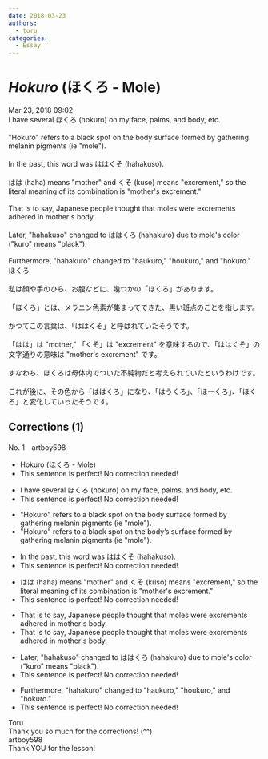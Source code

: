 ```yaml
---
date: 2018-03-23
authors:
  - toru
categories:
  - Essay
---
```


<h1 id="subject_show"><strong><em>Hokuro</strong></em> (ほくろ - Mole)</h1>
<div class="date">Mar 23, 2018 09:02</div>
<div id="post"><div id="body_show_ori">
I have several ほくろ (hokuro) on my face, palms, and body, etc.<br/><br/>"Hokuro" refers to a black spot on the body surface formed by gathering melanin pigments (ie "mole").<br/><br/>In the past, this word was ははくそ (hahakuso).<br/><br/>はは (haha) means "mother" and くそ (kuso) means "excrement," so the literal meaning of its combination is "mother's excrement."<br/><br/>That is to say, Japanese people thought that moles were excrements adhered in mother's body.<br/><br/>Later, "hahakuso" changed to ははくろ (hahakuro) due to mole's color ("kuro" means "black").<br/><br/>Furthermore, "hahakuro" changed to "haukuro," "houkuro," and "hokuro."
</div></div>

<!-- more -->

<div id="post_ja"><div id="body_show_mo">
ほくろ<br/><br/>私は顔や手のひら、お腹などに、幾つかの「ほくろ」があります。<br/><br/>「ほくろ」とは、メラニン色素が集まってできた、黒い斑点のことを指します。<br/><br/>かつてこの言葉は、「ははくそ」と呼ばれていたそうです。<br/><br/>「はは」は "mother," 「くそ」は "excrement" を意味するので、「ははくそ」の文字通りの意味は "mother's excrement" です。<br/><br/>すなわち、ほくろは母体内でついた不純物だと考えられていたというわけです。<br/><br/>これが後に、その色から「ははくろ」になり、「はうくろ」、「ほーくろ」、「ほくろ」と変化していったそうです。
</div></div>

## Corrections (1)
<div id="block"><div class="first_name"> No. 1　<span class="just_name">artboy598</span></div><div id="block2">
<ul class="correction_field">
<li class="incorrect">Hokuro (ほくろ - Mole)</li>
<li class="corrected perfect">This sentence is perfect! No correction needed!</li>
</ul>
<ul class="correction_field">
<li class="incorrect">I have several ほくろ (hokuro) on my face, palms, and body, etc.</li>
<li class="corrected perfect">This sentence is perfect! No correction needed!</li>
</ul>
<ul class="correction_field">
<li class="incorrect">"Hokuro" refers to a black spot on the body surface formed by gathering melanin pigments (ie "mole").</li>
<li class="corrected correct">
"Hokuro" refers to a black spot on the <span class="f_red">body’s</span> surface formed by gathering melanin pigments (ie "mole").
</li>
</ul>
<ul class="correction_field">
<li class="incorrect">In the past, this word was ははくそ (hahakuso).</li>
<li class="corrected perfect">This sentence is perfect! No correction needed!</li>
</ul>
<ul class="correction_field">
<li class="incorrect">はは (haha) means "mother" and くそ (kuso) means "excrement," so the literal meaning of its combination is "mother's excrement."</li>
<li class="corrected perfect">This sentence is perfect! No correction needed!</li>
</ul>
<ul class="correction_field">
<li class="incorrect">That is to say, Japanese people thought that moles were excrements adhered in mother's body.</li>
<li class="corrected correct">
That is to say, Japanese people thought that moles were excrement<span class="sline">s</span> adhered in mother's body.
</li>
</ul>
<ul class="correction_field">
<li class="incorrect">Later, "hahakuso" changed to ははくろ (hahakuro) due to mole's color ("kuro" means "black").</li>
<li class="corrected perfect">This sentence is perfect! No correction needed!</li>
</ul>
<ul class="correction_field">
<li class="incorrect">Furthermore, "hahakuro" changed to "haukuro," "houkuro," and "hokuro."</li>
<li class="corrected perfect">This sentence is perfect! No correction needed!</li>
</ul>
</div><div class="name"><span class="just_name">Toru</span><br>
Thank you so much for the corrections! (^^)
</div>
<div class="name"><span class="just_name">artboy598</span><br>
Thank YOU for the lesson!
</div>
</div>
